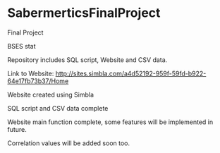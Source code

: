 # SabermerticsFinalProject

Final Project

BSES stat

Repository includes SQL script, Website and CSV data.

Link to Website: http://sites.simbla.com/a4d52192-959f-59fd-b922-64e17fb73b37/Home

Website created using Simbla

SQL script and CSV data complete

Website main function complete, some features will be implemented in future.

Correlation values will be added soon too.
